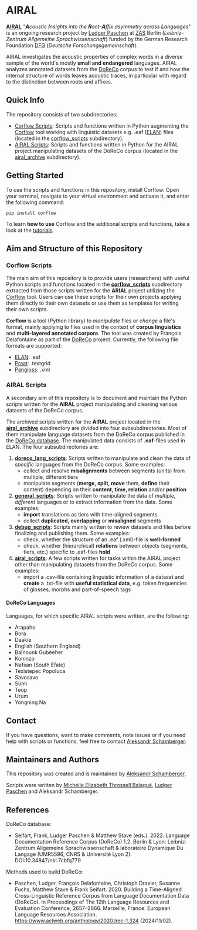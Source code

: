 # AIRAL

**[AIRAL](https://www.leibniz-zas.de/en/research/research-areas/laboratory-phonology/airal)** "***A****coustic* ***I****nsights into the* ***R****oot-****A****ffix asymmetry across* ***L****anguages*" is an ongoing research project by [Ludger Paschen](http://www.ludgerpaschen.de/) at [ZAS](https://www.leibniz-zas.de/en/) Berlin (*Leibniz-Zentrum Allgemeine Sprachwissenschaft*) funded by the German Research Foundation [DFG](https://www.dfg.de/en) (*Deutsche Forschungsgemeinschaft*).

AIRAL investigates the acoustic properties of complex words in a diverse sample of the world's mostly **small and endangered** languages. AIRAL analyzes annotated datasets from the [DoReCo](https://doreco.huma-num.fr) corpus to test if and how the internal structure of words leaves acoustic traces, in particular with regard to the distinction between roots and affixes.

## Quick Info

The repository consists of two subdirectories:

- [Corflow Scripts](./corflow_scripts/): Scripts and functions written in Python augmenting the [Corflow](https://github.com/DoReCo/corflow) tool working with linguistic datasets e.g. .eaf ([ELAN](https://archive.mpi.nl/tla/elan)) files (located in the [corflow_scripts](./corflow_scripts/) subdirectory).
- [AIRAL Scripts](./airal_archive/): Scripts and functions written in Python for the AIRAL project manipulating datasets of the DoReCo corpus (located in the [airal_archive](./airal_archive/) subdirectory).

## Getting Started

To use the scripts and functions in this repository, install Corflow: Open your terminal, navigate to your virtual environment and activate it, and enter the following command:

```shell
pip install corflow
```

To learn **how to use** Corflow and the additional scripts and functions, take a look at the [tutorials](./tutorials/).

## Aim and Structure of this Repository

### Corflow Scripts

The main aim of this repository is to provide users (researchers) with useful Python scripts and functions located in the **[corflow_scripts](./corflow_scripts/)** subdirectory extracted from those scripts written for the **ARIAL** project utilizing the [Corflow](https://github.com/DoReCo/corflow) tool. Users can use these scripts for their own projects applying them directly to their own datasets or use them as templates for writing their own scripts.

**Corflow** is a tool (Python library) to *manipulate* files or *change* a file's format, mainly applying to files used in the context of **corpus linguistics** and **multi-layered annotated corpora**. The tool was created by François Delafontaine as part of the [DoReCo](https://doreco.huma-num.fr) project. Currently, the following file formats are supported:

* [ELAN](https://archive.mpi.nl/tla/elan): .eaf
* [Praat](https://www.fon.hum.uva.nl/praat/): .textgrid
* [Pangloss](https://github.com/CNRS-LACITO/Pangloss_website): .xml

### AIRAL Scripts

A secondary aim of this repository is to document and maintain the Python scripts written for the **AIRAL** project manipulating and cleaning various datasets of the DoReCo corpus.

The archived scripts written for the **AIRAL** project located in the **[airal_archive](./airal_archive/)** subdirectory are divided into four subsubdirectories. Most of them manipulate language datasets from the DoReCo corpus published in the [DoReCo database](https://doreco.huma-num.fr/). The manipulated data consists of **.eaf**-files used in ELAN. The four subsubdirectories are:

1. **[doreco_lang_scripts](./airal_archive/doreco_lang_scripts/)**: Scripts written to manipulate and clean the data of *specific* languages from the DoReCo corpus. Some examples:
    - collect and resolve **misalignments** between segments (units) from multiple, different tiers
    - manipulate segments (**merge, split, move** them, **define** their content) depending on their **content, time, relation** and/or **position**
2. **[general_scripts](./airal_archive/general_scripts/)**: Scripts written to manipulate the data of *multiple, different* languages or to extract information from the data. Some examples:
    - **import** translations as tiers with time-aligned segments
    - collect **duplicated, overlapping** or **misaligned** segments
3. **[debug_scripts](./airal_archive/debug_scripts/)**: Scripts mainly written to review datasets and files before finalizing and publishing them. Some examples:
    - check, whether the structure of an .eaf (.xml)-file is **well-formed**
    - check, whether (hierarchical) **relations** between objects (segments, tiers, etc.) specific to .eaf-files **hold**
4. **[airal_scripts](./airal_archive/airal_scripts/)**: A few scripts written for tasks within the AIRAL project other than manipulating datasets from the DoReCo corpus. Some examples:
    - import a .csv-file containing linguistic information of a dataset and **create** a .txt-file with **useful statistical data**, e.g. token frequencies of glosses, morphs and part-of-speech tags

#### DoReCo Languages

Languages, for which specific AIRAL scripts were written, are the following:

* Arapaho
* Bora
* Daakie
* English (Southern England)
* Baïnounk Gubëeher
* Komnzo
* Nafsan (South Efate)
* Texistepec Popoluca
* Savosavo
* Sümi
* Teop
* Urum
* Yongning Na

## Contact

If you have questions, want to make comments, note issues or if you need help with scripts or functions, feel free to contact [Aleksandr Schamberger](mailto:mail@aleksandrschamberger.de).

## Maintainers and Authors

This repository was created and is maintained by [Aleksandr Schamberger](https://github.com/a-leks-icon/).

Scripts were written by [Michelle Elizabeth Throssell Balagué](https://github.com/michellethr), [Ludger Paschen](https://github.com/LuPaschen) and Aleksandr Schamberger.

## References

DoReCo database:

* Seifart, Frank, Ludger Paschen & Matthew Stave (eds.). 2022. Language Documentation Reference Corpus (DoReCo) 1.2. Berlin & Lyon: Leibniz-Zentrum Allgemeine Sprachwissenschaft & laboratoire Dynamique Du Langage (UMR5596, CNRS & Université Lyon 2). DOI:10.34847/nkl.7cbfq779

Methods used to build DoReCo:

* Paschen, Ludger, François Delafontaine, Christoph Draxler, Susanne Fuchs, Matthew Stave & Frank Seifart. 2020. Building a Time-Aligned Cross-Linguistic Reference Corpus from Language Documentation Data (DoReCo). In Proceedings of The 12th Language Resources and Evaluation Conference, 2657–2666. Marseille, France: European Language Resources Association. https://www.aclweb.org/anthology/2020.lrec-1.324 (2024/11/02).